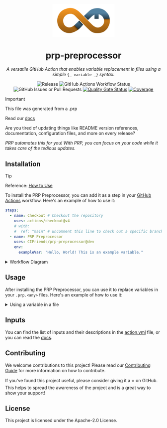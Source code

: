 <div align="center">
<a href="https://github.com/CIFriends">
    <img src="https://raw.githubusercontent.com/CIFriends/brandkit/main/no-bg/cifriends.svg" alt="Logo" width="200px">
</a>

# prp-preprocessor

_A versatile GitHub Action that enables variable replacement in files using a simple_ `{_ variable _}` _syntax._

![Release](https://img.shields.io/github/v/release/CIFriends/prp-preprocessor?include_prereleases&sort=semver&logo=github)
![GitHub Actions Workflow Status](https://img.shields.io/github/actions/workflow/status/cifriends/prp-preprocessor/ci.yml?logo=github)
![GitHub Issues or Pull Requests](https://img.shields.io/github/issues/cifriends/prp-preprocessor?logo=github)
[![Quality Gate Status](https://sonarcloud.io/api/project_badges/measure?project=CIFriends_prp-preprocessor&metric=alert_status)](https://sonarcloud.io/summary/new_code?id=CIFriends_prp-preprocessor)
[![Coverage](https://sonarcloud.io/api/project_badges/measure?project=CIFriends_prp-preprocessor&metric=coverage)](https://sonarcloud.io/summary/new_code?id=CIFriends_prp-preprocessor)
</div>

> [!IMPORTANT]
> This file was generated from a .prp
>
> Read our [docs](https://github.com/CIFriends/prp-preprocessor/wiki)

Are you tired of updating things like README version references, documentation, configuration files, and more on every
release?

_PRP automates this for you!
With PRP, you can focus on your code while it takes care of the tedious updates._

## Installation

> [!TIP]
> Reference: [How to Use](https://github.com/CIFriends/prp-preprocessor/wiki/How-to-Use)

To install the PRP Preprocessor, you can add it as a step in your [GitHub Actions](https://github.com/features/actions)
workflow.
Here's an example of how to
use it:

```yml
steps:
  - name: Checkout # Checkout the repository
    uses: actions/checkout@v4
    # with:
    #  ref: "main" # uncomment this line to check out a specific branch
  - name: PRP Preprocessor
    uses: CIFriends/prp-preprocessor@dev
    env:
      exampleVar: "Hello, World! This is an example variable."
```

<details>
<summary>Workflow Diagram</summary>

```mermaid
graph TD
    A[GitHub Workflow] --> B[Checkout Action]
    B --> C[PRP Preprocessor Action]
    C --> D{Files with .prp extension?}
    D -->|Yes| E[Process Files]
    E --> F[Replace Variables]
    F --> G[Commit Changes]
    D -->|No| H[End Workflow]
    G --> I[Push Changes]
    I --> J[End Workflow]
```

</details>

## Usage

After installing the PRP Preprocessor, you can use it to replace variables in your `.prp.<any>` files.
Here's an example of how to
use it:

<details>
<summary>Using a variable in a file</summary>

`example.prp.json`

```json
{
  "name": "{_ exampleVar _}"
}
```

Output:

`example.json`

```json
{
  "name": "Hello, World! This is an example variable."
}
```

</details>

## Inputs

You can find the list of inputs and their descriptions in the [action.yml](action.yml) file,
or you can read the [docs](https://github.com/CIFriends/prp-preprocessor/wiki/Inputs).

## Contributing

We welcome contributions to this project! Please read our [Contributing Guide](CONTRIBUTING.md) for more information on
how to contribute.

If you've found this project useful, please consider giving it a ⭐ on GitHub.
This helps to spread the awareness of the
project and is a great way to show your support!

## License

This project is licensed under the Apache-2.0 License.
